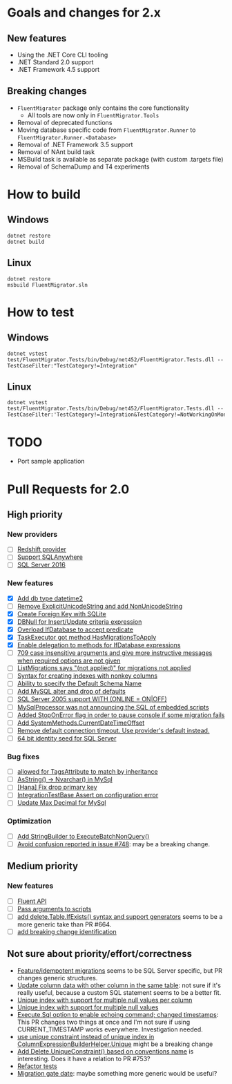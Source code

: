 # Goals and changes for 2.x

## New features

- Using the .NET Core CLI tooling
- .NET Standard 2.0 support
- .NET Framework 4.5 support

## Breaking changes

- `FluentMigrator` package only contains the core functionality
  - All tools are now only in `FluentMigrator.Tools`
- Removal of deprecated functions
- Moving database specific code from `FluentMigrator.Runner` to `FluentMigrator.Runner.<Database>`
- Removal of .NET Framework 3.5 support
- Removal of NAnt build task
- MSBuild task is available as separate package (with custom .targets file)
- Removal of SchemaDump and T4 experiments

# How to build

## Windows

```
dotnet restore
dotnet build
```

## Linux

```
dotnet restore
msbuild FluentMigrator.sln
```

# How to test

## Windows

```
dotnet vstest test/FluentMigrator.Tests/bin/Debug/net452/FluentMigrator.Tests.dll --TestCaseFilter:"TestCategory!=Integration"
```

## Linux

```
dotnet vstest test/FluentMigrator.Tests/bin/Debug/net452/FluentMigrator.Tests.dll --TestCaseFilter:'TestCategory!=Integration&TestCategory!=NotWorkingOnMono'
```

# TODO

* Port sample application

# Pull Requests for 2.0

## High priority

### New providers

- [ ] [Redshift provider](https://github.com/fluentmigrator/fluentmigrator/pull/605)
- [ ] [Support SQLAnywhere](https://github.com/fluentmigrator/fluentmigrator/pull/659)
- [ ] [SQL Server 2016](https://github.com/fluentmigrator/fluentmigrator/pull/833)

### New features

* [x] [Add db type datetime2](https://github.com/fluentmigrator/fluentmigrator/pull/657)
* [ ] [Remove ExplicitUnicodeString and add NonUnicodeString](https://github.com/fluentmigrator/fluentmigrator/pull/642)
* [x] [Create Foreign Key with SQLite](https://github.com/fluentmigrator/fluentmigrator/pull/638)
* [x] [DBNull for Insert/Update criteria expression](https://github.com/fluentmigrator/fluentmigrator/pull/672)
* [x] [Overload IfDatabase to accept predicate](https://github.com/fluentmigrator/fluentmigrator/pull/683)
* [x] [TaskExecutor got method HasMigrationsToApply](https://github.com/fluentmigrator/fluentmigrator/pull/701)
* [x] [Enable delegation to methods for IfDatabase expressions](https://github.com/fluentmigrator/fluentmigrator/pull/707)
* [ ] [709 case insensitive arguments and give more instructive messages when required options are not given](https://github.com/fluentmigrator/fluentmigrator/pull/719)
* [ ] [ListMigrations says "(not applied)" for migrations not applied](https://github.com/fluentmigrator/fluentmigrator/pull/750)
* [ ] [Syntax for creating indexes with nonkey columns](https://github.com/fluentmigrator/fluentmigrator/pull/759)
* [ ] [Ability to specify the Default Schema Name](https://github.com/fluentmigrator/fluentmigrator/pull/772)
* [ ] [Add MySQL alter and drop of defaults](https://github.com/fluentmigrator/fluentmigrator/pull/783)
* [ ] [SQL Server 2005 support WITH (ONLINE = ON|OFF)](https://github.com/fluentmigrator/fluentmigrator/pull/788)
* [ ] [MySqlProcessor was not announcing the SQL of embedded scripts](https://github.com/fluentmigrator/fluentmigrator/pull/793)
* [ ] [Added StopOnError flag in order to pause console if some migration fails](https://github.com/fluentmigrator/fluentmigrator/pull/795)
* [ ] [Add SystemMethods.CurrentDateTimeOffset](https://github.com/fluentmigrator/fluentmigrator/pull/803)
* [ ] [Remove default connection timeout. Use provider's default instead.](https://github.com/fluentmigrator/fluentmigrator/pull/811)
* [ ] [64 bit identity seed for SQL Server](https://github.com/fluentmigrator/fluentmigrator/pull/816)

### Bug fixes

* [ ] [allowed for TagsAttribute to match by inheritance](https://github.com/fluentmigrator/fluentmigrator/pull/643)
* [ ] [AsString() -> Nvarchar() in MySql](https://github.com/fluentmigrator/fluentmigrator/pull/725)
* [ ] [[Hana] Fix drop primary key](https://github.com/fluentmigrator/fluentmigrator/pull/745)
* [ ] [IntegrationTestBase Assert on configuration error](https://github.com/fluentmigrator/fluentmigrator/pull/751)
* [ ] [Update Max Decimal for MySql](https://github.com/fluentmigrator/fluentmigrator/pull/825)

### Optimization

* [ ] [Add StringBuilder to ExecuteBatchNonQuery()](https://github.com/fluentmigrator/fluentmigrator/pull/798)
* [ ] [Avoid confusion reported in issue #748](https://github.com/fluentmigrator/fluentmigrator/pull/808):
  may be a breaking change.

## Medium priority

### New features

* [ ] [Fluent API](https://github.com/fluentmigrator/fluentmigrator/pull/386)
* [ ] [Pass arguments to scripts](https://github.com/fluentmigrator/fluentmigrator/pull/666)
* [ ] [add delete.Table.IfExists() syntax and support generators](https://github.com/fluentmigrator/fluentmigrator/pull/684/files)
  seems to be a more generic take than PR #664.
* [ ] [add breaking change identification](https://github.com/fluentmigrator/fluentmigrator/pull/829)

## Not sure about priority/effort/correctness

* [Feature/idempotent migrations](https://github.com/fluentmigrator/fluentmigrator/pull/664)
  seems to be SQL Server specific, but PR changes generic structures.
* [Update column data with other column in the same table](https://github.com/fluentmigrator/fluentmigrator/pull/695):
  not sure if it's really useful, because a custom SQL statement seems to be a better fit.
* [Unique index with support for multiple null values per column](https://github.com/fluentmigrator/fluentmigrator/pull/717)
* [Unique index with support for multiple null values](https://github.com/fluentmigrator/fluentmigrator/pull/716)
* [Execute.Sql option to enable echoing command; changed timestamps](https://github.com/fluentmigrator/fluentmigrator/pull/742):
  This PR changes two things at once and I'm not sure if using CURRENT_TIMESTAMP works everywhere. Investigation needed.
* [use unique constraint instead of unique index in ColumnExpressionBuilderHelper.Unique](https://github.com/fluentmigrator/fluentmigrator/pull/753)
  might be a breaking change
* [Add Delete.UniqueConstraint() based on conventions name](https://github.com/fluentmigrator/fluentmigrator/pull/754)
  is interesting. Does it have a relation to PR #753?
* [Refactor tests](https://github.com/fluentmigrator/fluentmigrator/pull/784)
* [Migration gate date](https://github.com/fluentmigrator/fluentmigrator/pull/796):
  maybe something more generic would be useful?

